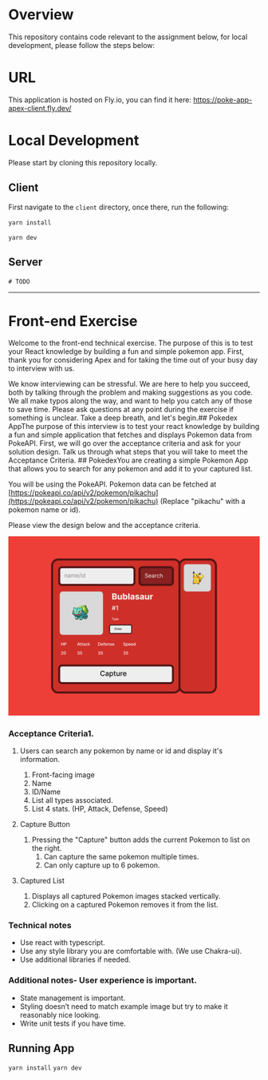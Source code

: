 # Overview
This repository contains code relevant to the assignment below, for local development, please follow the steps below:

# URL
This application is hosted on Fly.io, you can find it here: https://poke-app-apex-client.fly.dev/

# Local Development
Please start by cloning this repository locally.

## Client
First navigate to the `client` directory, once there, run the following:  
```
yarn install
``` 

```
yarn dev
```

## Server
`# TODO`


---

# Front-end Exercise
Welcome to the front-end technical exercise. The purpose of this is to test your React knowledge by building a fun and simple pokemon app. 
First, thank you for considering Apex and for taking the time out of your busy day to interview with us. 

We know interviewing can be stressful. We are here to help you succeed, both by talking through the problem and making suggestions as you code. 
We all make typos along the way, and want to help you catch any of those to save time. 
Please ask questions at any point during the exercise if something is unclear. Take a deep breath, and let's begin.## Pokedex AppThe purpose of this interview is to test your react knowledge by building a 
fun and simple application that fetches and displays Pokemon data from PokeAPI. First, we will go 
over the acceptance criteria and ask for your solution design. Talk us through what steps that you 
will take to meet the Acceptance Criteria. ## PokedexYou are creating a simple Pokemon App that 
allows you to search for any pokemon and add it to your captured list. 

You will be using the PokeAPI. Pokemon data can be fetched at [https://pokeapi.co/api/v2/pokemon/pikachu](https://pokeapi.co/api/v2/pokemon/pikachu) 
(Replace "pikachu" with a pokemon name or id). 

Please view the design below and the acceptance criteria.

![poke app](public/poke-app.png)

### Acceptance Criteria1. 

1. Users can search any pokemon by name or id and display it's information. 
    1. Front-facing image 
    2. Name 
    3. ID/Name 
    4. List all types associated. 
    5. List 4 stats. (HP, Attack, Defense, Speed) 


2. Capture Button 
    1. Pressing the "Capture" button adds the current Pokemon to list on the right. 
        1. Can capture the same pokemon multiple times. 
        2. Can only capture up to 6 pokemon.

3. Captured List 
    1. Displays all captured Pokemon images stacked vertically. 
    2. Clicking on a captured Pokemon removes it from the list.

### Technical notes
- Use react with typescript.
- Use any style library you are comfortable with. (We use Chakra-ui).
- Use additional libraries if needed.

### Additional notes- User experience is important.
- State management is important.
- Styling doesn’t need to match example image but try to make it reasonably nice looking.
- Write unit tests if you have time. 

## Running App

`yarn install`
`yarn dev`
